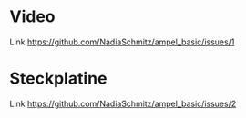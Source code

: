 # Video
Link https://github.com/NadiaSchmitz/ampel_basic/issues/1
# Steckplatine
Link https://github.com/NadiaSchmitz/ampel_basic/issues/2
